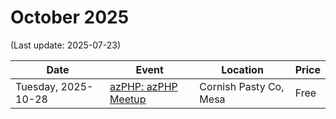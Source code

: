 # October 2025

(Last update: 2025-07-23)

| Date | Event | Location | Price |
| ---- | ----- | -------- | ----- |
| Tuesday, 2025-10-28 | [azPHP: azPHP Meetup](https://www.meetup.com/azphpug/events/vqdnltyhcnblc) | Cornish Pasty Co, Mesa | Free |
